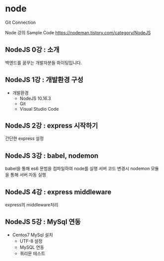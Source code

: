 # node
Git Connection

Node 강의 Sample Code
https://nodeman.tistory.com/category/NodeJS

## NodeJS 0강 : 소개
백엔드를 꿈꾸는 개발자분들 화이팅입니다.

## NodeJS 1강 : 개발환경 구성
+ 개발환경
    * NodeJS 10.16.3
    * Git
    * Visual Studio Code

## NodeJS 2강 : express 시작하기
간단한 express 설정

## NodeJS 3강 : babel, nodemon
babel을 통해 es6 문법을 컴파일하여 node를 실행
서버 코드 변경시 nodemon 모듈을 통해 서버 자동 실행

## NodeJS 4강 : express middleware
express의 middleware처리

## NodeJS 5강 : MySql 연동
+ Centos7 MySql 설치
    * UTF-8 설정
    * MySQL 연동
    * 쿼리문 테스트
